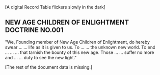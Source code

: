 [A digital Record Table flickers slowly in the dark]

## NEW AGE CHILDREN OF ENLIGHTMENT DOCTRINE NO.001 ##

  "We, Founding member of New Age Children of Enlightment,
  do hereby swear ... ... life as it is given to us. To ...
  ... the unknown new world. To end ... ... ... that tarnish 
  the bounty of this new age. Those ... ... suffer no  more 
  and ... ... duty to see the new light."
  
[The rest of the document data is missing.]
